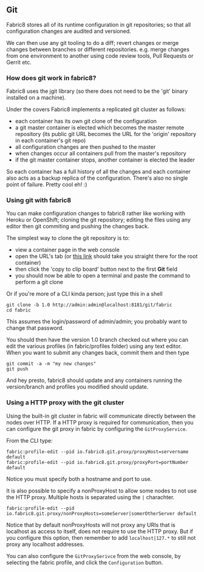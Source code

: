 ## Git

Fabric8 stores all of its runtime configuration in git repositories; so that all configuration changes are audited and versioned.

We can then use any git tooling to do a diff; revert changes or merge changes between branches or different repositories. e.g. merge changes from one environment to another using code review tools, Pull Requests or Gerrit etc.

### How does git work in fabric8?

Fabric8 uses the jgit library (so there does not need to be the 'git' binary installed on a machine).

Under the covers Fabric8 implements a replicated git cluster as follows:

* each container has its own git clone of the configuration
* a git master container is elected which becomes the master remote repository (its public git URL becomes the URL for the 'origin' repository in each container's git repo)
* all configuration changes are then pushed to the master
* when changes occur all containers pull from the master's repository
* if the git master container stops, another container is elected the leader

So each container has a full history of all the changes and each container also acts as a backup replica of the configuration. There's also no single point of failure. Pretty cool eh! :)

### Using git with fabric8

 You can make configuration changes to fabric8 rather like working with Heroku or OpenShift; cloning the git repository; editing the files using any editor then git commiting and pushing the changes back.

 The simplest way to clone the git repository is to:

 * view a container page in the web console
 * open the URL's tab (or [this link](http://localhost:8181/hawtio/index.html#/fabric/container/root?tab=URLs) should take you straight there for the root container)
 * then click the 'copy to clip board' button next to the first **Git** field
 * you should now be able to open a terminal and paste the command to perform a git clone

Or if you're more of a CLI kinda person; just type this in a shell

    git clone -b 1.0 http://admin:admin@localhost:8181/git/fabric
    cd fabric

This assumes the login/password of admin/admin; you probably want to change that password.

You should then have the version 1.0 branch checked out where you can edit the various profiles (in fabric/profiles folder) using any text editor. When you want to submit any changes back, commit them and then type

    git commit -a -m "my new changes"
    git push

And hey presto, fabric8 should update and any containers running the version/branch and profiles you modified should update.

### Using a HTTP proxy with the git cluster

Using the built-in git cluster in fabric will communicate directly between the nodes over HTTP. If a HTTP proxy is required for communication, then you can configure the git proxy in fabric by configuring the ```GitProxyService```.

From the CLI type:

    fabric:profile-edit --pid io.fabric8.git.proxy/proxyHost=servername default
    fabric:profile-edit --pid io.fabric8.git.proxy/proxyPort=portNumber default

Notice you must specify both a hostname and port to use.

It is also possible to specify a nonProxyHost to allow some nodes to not use the HTTP proxy. Multiple hosts is separated using the ```|``` charachter.

    fabric:profile-edit --pid io.fabric8.git.proxy/nonProxyHosts=someServer|somerOtherServer default

Notice that by default nonProxyHosts will not proxy any URIs that is localhost as access to itself, does not require to use the HTTP proxy.
But if you configure this option, then remember to add ```localhost|127.*``` to still not proxy any localhost addresses.

You can also configure the ```GitProxySerivce``` from the web console, by selecting the fabric profile, and click the ```Configuration``` button.